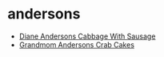 # andersons

 * [Diane Andersons Cabbage With Sausage](../../index/d/diane-andersons-cabbage-with-sausage-230449.json)
 * [Grandmom Andersons Crab Cakes](../../index/g/grandmom-andersons-crab-cakes.json)
